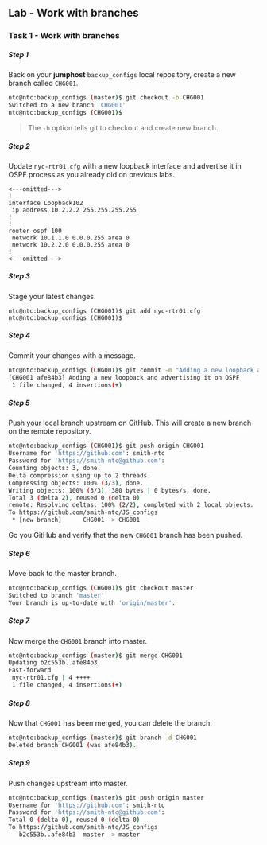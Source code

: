 ## Lab - Work with branches

### Task 1 - Work with branches



##### Step 1

Back on your **jumphost** `backup_configs` local repository, create a new branch called `CHG001`.

```bash
ntc@ntc:backup_configs (master)$ git checkout -b CHG001
Switched to a new branch 'CHG001'
ntc@ntc:backup_configs (CHG001)$
```

> The `-b` option tells git to checkout and create new branch.


##### Step 2

Update `nyc-rtr01.cfg` with a new loopback interface and advertise it in OSPF process as you already did on previous labs.

```
<---omitted--->
!
interface Loopback102
 ip address 10.2.2.2 255.255.255.255
!
!
router ospf 100
 network 10.1.1.0 0.0.0.255 area 0
 network 10.2.2.0 0.0.0.255 area 0
!
<---omitted--->
```

##### Step 3

Stage your latest changes.

```
ntc@ntc:backup_configs (CHG001)$ git add nyc-rtr01.cfg
ntc@ntc:backup_configs (CHG001)$
```


##### Step 4

Commit your changes with a message.

```bash
ntc@ntc:backup_configs (CHG001)$ git commit -m "Adding a new loopback and advertising it on OSPF"
[CHG001 afe84b3] Adding a new loopback and advertising it on OSPF
 1 file changed, 4 insertions(+)
```


##### Step 5

Push your local branch upstream on GitHub. This will create a new branch on the remote repository.

```bash
ntc@ntc:backup_configs (CHG001)$ git push origin CHG001
Username for 'https://github.com': smith-ntc
Password for 'https://smith-ntc@github.com':
Counting objects: 3, done.
Delta compression using up to 2 threads.
Compressing objects: 100% (3/3), done.
Writing objects: 100% (3/3), 380 bytes | 0 bytes/s, done.
Total 3 (delta 2), reused 0 (delta 0)
remote: Resolving deltas: 100% (2/2), completed with 2 local objects.
To https://github.com/smith-ntc/JS_configs
 * [new branch]      CHG001 -> CHG001
```

Go you GitHub and verify that the new `CHG001` branch has been pushed.


##### Step 6

Move back to the master branch.

```bash
ntc@ntc:backup_configs (CHG001)$ git checkout master
Switched to branch 'master'
Your branch is up-to-date with 'origin/master'.
```


##### Step 7

Now merge the `CHG001` branch into master.

```bash
ntc@ntc:backup_configs (master)$ git merge CHG001
Updating b2c553b..afe84b3
Fast-forward
 nyc-rtr01.cfg | 4 ++++
 1 file changed, 4 insertions(+)
```


##### Step 8

Now that `CHG001` has been merged, you can delete the branch.

```bash
ntc@ntc:backup_configs (master)$ git branch -d CHG001
Deleted branch CHG001 (was afe84b3).
```


##### Step 9

Push changes upstream into master.

```bash
ntc@ntc:backup_configs (master)$ git push origin master
Username for 'https://github.com': smith-ntc
Password for 'https://smith-ntc@github.com':
Total 0 (delta 0), reused 0 (delta 0)
To https://github.com/smith-ntc/JS_configs
   b2c553b..afe84b3  master -> master
```